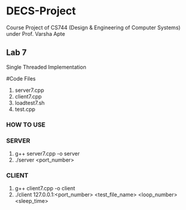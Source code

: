 # DECS-Project
Course Project of CS744 (Design &amp; Engineering of Computer Systems) under Prof. Varsha Apte

## Lab 7

Single Threaded Implementation

#Code Files 

1. server7.cpp
2. client7.cpp
3. loadtest7.sh
4. test.cpp

### HOW TO USE ###

### SERVER ###

1. g++ server7.cpp -o server
2. ./server <port_number>

### CLIENT ###

1. g++ client7.cpp -o client
2. ./client 127.0.0.1:<port_number> <test_file_name> <loop_number> <sleep_time>
